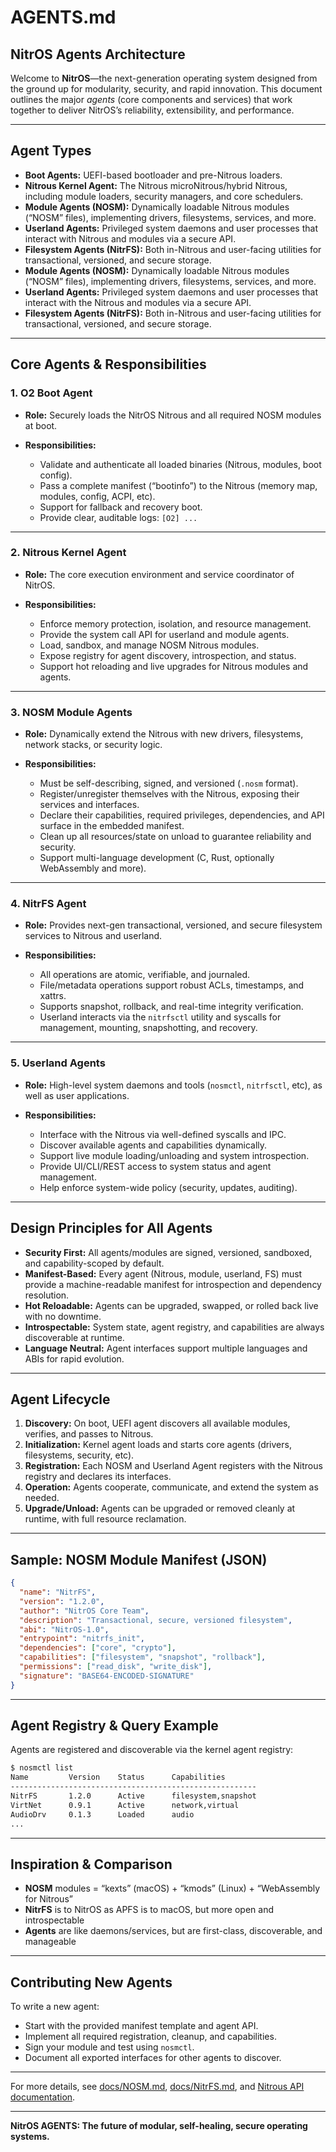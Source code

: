 # AGENTS.md

## NitrOS Agents Architecture

Welcome to **NitrOS**—the next-generation operating system designed from the ground up for modularity, security, and rapid innovation.
This document outlines the major *agents* (core components and services) that work together to deliver NitrOS’s reliability, extensibility, and performance.

---

## **Agent Types**

* **Boot Agents:**
  UEFI-based bootloader and pre-Nitrous loaders.
* **Nitrous Kernel Agent:**
  The Nitrous microNitrous/hybrid Nitrous, including module loaders, security managers, and core schedulers.
* **Module Agents (NOSM):**
  Dynamically loadable Nitrous modules (“NOSM” files), implementing drivers, filesystems, services, and more.
* **Userland Agents:**
  Privileged system daemons and user processes that interact with Nitrous and modules via a secure API.
* **Filesystem Agents (NitrFS):**
  Both in-Nitrous and user-facing utilities for transactional, versioned, and secure storage.
* **Module Agents (NOSM):**
  Dynamically loadable Nitrous modules (“NOSM” files), implementing drivers, filesystems, services, and more.
* **Userland Agents:**
  Privileged system daemons and user processes that interact with the Nitrous and modules via a secure API.
* **Filesystem Agents (NitrFS):**
  Both in-Nitrous and user-facing utilities for transactional, versioned, and secure storage.

---

## **Core Agents & Responsibilities**

### **1. O2 Boot Agent**

* **Role:** Securely loads the NitrOS Nitrous and all required NOSM modules at boot.
* **Responsibilities:**

  * Validate and authenticate all loaded binaries (Nitrous, modules, boot config).
  * Pass a complete manifest (“bootinfo”) to the Nitrous (memory map, modules, config, ACPI, etc).
  * Support for fallback and recovery boot.
  * Provide clear, auditable logs: `[O2] ...`

---

### **2. Nitrous Kernel Agent**

* **Role:** The core execution environment and service coordinator of NitrOS.
* **Responsibilities:**

  * Enforce memory protection, isolation, and resource management.
  * Provide the system call API for userland and module agents.
  * Load, sandbox, and manage NOSM Nitrous modules.
  * Expose registry for agent discovery, introspection, and status.
  * Support hot reloading and live upgrades for Nitrous modules and agents.

---

### **3. NOSM Module Agents**

* **Role:** Dynamically extend the Nitrous with new drivers, filesystems, network stacks, or security logic.
* **Responsibilities:**

  * Must be self-describing, signed, and versioned (`.nosm` format).
  * Register/unregister themselves with the Nitrous, exposing their services and interfaces.
  * Declare their capabilities, required privileges, dependencies, and API surface in the embedded manifest.
  * Clean up all resources/state on unload to guarantee reliability and security.
  * Support multi-language development (C, Rust, optionally WebAssembly and more).

---

### **4. NitrFS Agent**

* **Role:** Provides next-gen transactional, versioned, and secure filesystem services to Nitrous and userland.
* **Responsibilities:**

  * All operations are atomic, verifiable, and journaled.
  * File/metadata operations support robust ACLs, timestamps, and xattrs.
  * Supports snapshot, rollback, and real-time integrity verification.
  * Userland interacts via the `nitrfsctl` utility and syscalls for management, mounting, snapshotting, and recovery.

---

### **5. Userland Agents**

* **Role:** High-level system daemons and tools (`nosmctl`, `nitrfsctl`, etc), as well as user applications.
* **Responsibilities:**

  * Interface with the Nitrous via well-defined syscalls and IPC.
  * Discover available agents and capabilities dynamically.
  * Support live module loading/unloading and system introspection.
  * Provide UI/CLI/REST access to system status and agent management.
  * Help enforce system-wide policy (security, updates, auditing).

---

## **Design Principles for All Agents**

* **Security First:**
  All agents/modules are signed, versioned, sandboxed, and capability-scoped by default.
* **Manifest-Based:**
  Every agent (Nitrous, module, userland, FS) must provide a machine-readable manifest for introspection and dependency resolution.
* **Hot Reloadable:**
  Agents can be upgraded, swapped, or rolled back live with no downtime.
* **Introspectable:**
  System state, agent registry, and capabilities are always discoverable at runtime.
* **Language Neutral:**
  Agent interfaces support multiple languages and ABIs for rapid evolution.

---

## **Agent Lifecycle**

1. **Discovery:**
   On boot, UEFI agent discovers all available modules, verifies, and passes to Nitrous.
2. **Initialization:**
   Kernel agent loads and starts core agents (drivers, filesystems, security, etc).
3. **Registration:**
   Each NOSM and Userland Agent registers with the Nitrous registry and declares its interfaces.
4. **Operation:**
   Agents cooperate, communicate, and extend the system as needed.
5. **Upgrade/Unload:**
   Agents can be upgraded or removed cleanly at runtime, with full resource reclamation.

---

## **Sample: NOSM Module Manifest (JSON)**

```json
{
  "name": "NitrFS",
  "version": "1.2.0",
  "author": "NitrOS Core Team",
  "description": "Transactional, secure, versioned filesystem",
  "abi": "NitrOS-1.0",
  "entrypoint": "nitrfs_init",
  "dependencies": ["core", "crypto"],
  "capabilities": ["filesystem", "snapshot", "rollback"],
  "permissions": ["read_disk", "write_disk"],
  "signature": "BASE64-ENCODED-SIGNATURE"
}
```

---

## **Agent Registry & Query Example**

Agents are registered and discoverable via the kernel agent registry:

```bash
$ nosmctl list
Name         Version    Status      Capabilities
-------------------------------------------------------
NitrFS       1.2.0      Active      filesystem,snapshot
VirtNet      0.9.1      Active      network,virtual
AudioDrv     0.1.3      Loaded      audio
...
```

---

## **Inspiration & Comparison**

* **NOSM** modules = “kexts” (macOS) + “kmods” (Linux) + “WebAssembly for Nitrous”
* **NitrFS** is to NitrOS as APFS is to macOS, but more open and introspectable
* **Agents** are like daemons/services, but are first-class, discoverable, and manageable

---

## **Contributing New Agents**

To write a new agent:

* Start with the provided manifest template and agent API.
* Implement all required registration, cleanup, and capabilities.
* Sign your module and test using `nosmctl`.
* Document all exported interfaces for other agents to discover.

---

For more details, see [docs/NOSM.md](docs/NOSM.md), [docs/NitrFS.md](docs/NitrFS.md), and [Nitrous API documentation](docs/api.md).

---

**NitrOS AGENTS: The future of modular, self-healing, secure operating systems.**
